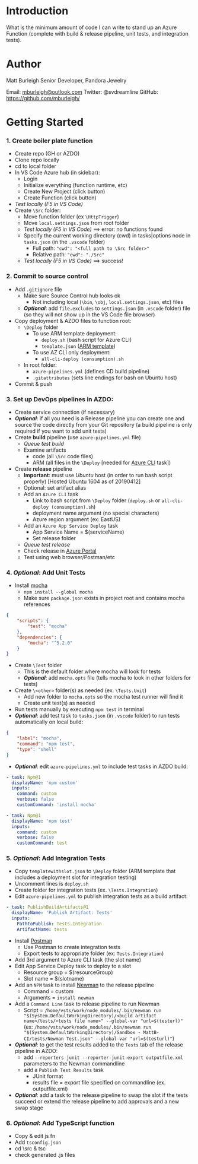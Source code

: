 # Introduction 

What is the minimum amount of code I can write to stand up an Azure Function (complete with build & release pipeline, unit tests, and integration tests).

# Author

Matt Burleigh
Senior Developer, Pandora Jewelry

Email: mburleigh@outlook.com
Twitter: @svdreamline
GitHub: https://github.com/mburleigh/

# Getting Started


### 1. Create boiler plate function
* Create repo (GH or AZDO)
* Clone repo locally
* cd to local folder
* In VS Code Azure hub (in sidebar):
  * Login
  * Initialize everything (function runtime, etc)
  * Create New Project (click button)
  * Create Function (click button)
* _Test locally (F5 in VS Code)_
* Create `\Src` folder:
  * Move function folder (ex `\HttpTrigger`)
  * Move `local.settings.json` from root folder
  * _Test locally (F5 in VS Code)_ ==> error: no functions found
  * Specify the current working directory (cwd) in tasks|options node in `tasks.json` (in the `.vscode` folder)
    * Full path: `"cwd": "<full path to \Src folder>"`
    * Relative path: `"cwd": "./Src"`
  * _Test locally (F5 in VS Code)_ ==> success!


### 2. Commit to source control
* Add `.gitignore` file
  *	Make sure Source Control hub looks ok
    * Not including local (`\bin`, `\obj`, `local.settings.json`, etc) files
  * **_Optional_**: add `file.excludes` to `settings.json` (in `.vscode` folder) file (so they will not show up in the VS Code file browser)
* Copy deployment & AZDO files to function root:
  * `\Deploy` folder
    * To use ARM template deployment:
      * `deploy.sh` (bash script for Azure CLI)
      * `template.json` ([ARM template](https://docs.microsoft.com/en-us/azure/azure-resource-manager/resource-group-authoring-templates))
    * To use AZ CLI only deployment:
      * `all-cli-deploy (consumption).sh`
  * In root folder:
    * `azure-pipelines.yml` (defines CD build pipeline)
    * `.gitattributes` (sets line endings for bash on Ubuntu host)
* Commit & push


### 3. Set up DevOps pipelines in AZDO:
* Create service connection (if necessary)
* **_Optional_**: if all you need is a Release pipeline you can create one and source the code directly from your Git repository (a build pipeline is only required if you want to add unit tests)
* Create **build** pipeline (use `azure-pipelines.yml` file)
  * _Queue test build_
  * Examine artifacts
    * code (all `\Src` code files)
    * ARM (all files in the `\Deploy` [needed for [Azure CLI](https://docs.microsoft.com/en-us/cli/azure/?view=azure-cli-latest) task])
* Create **release** pipeline
  * **Important**: must use _Ubuntu_ host (in order to run bash script properly) [Hosted Ubuntu 1604 as of 20190412]
  * Optional: set artifact alias
  * Add an `Azure CLI` task
    * Link to bash script from `\Deploy` folder (`deploy.sh` or `all-cli-deploy (consumption).sh`)
    * deployment name argument (no special characters)
    * Azure region argument (ex: EastUS)
  * Add an `Azure App Service Deploy` task
    * App Service Name = $(serviceName)
    * Set release folder
  * _Queue test release_
  * Check release in [Azure Portal](http;//portal.azure.com)
  * Test using web browser/Postman/etc


### 4. **_Optional_**: Add Unit Tests
* Install [mocha](https://mochajs.org/)
  * `npm install --global mocha`
  * Make sure `package.json` exists in project root and contains mocha references
```json
{
    "scripts": {
        "test": "mocha"
    },
    "dependencies": {
        "mocha": "^5.2.0"
    }
}

```
* Create `\Test` folder
  * This is the default folder where mocha will look for tests
  * **_Optional_**: add `mocha.opts` file (tells mocha to look in other folders for tests)
* Create `\<other>` folder(s) as needed (ex. `\Tests.Unit`)
  * Add new folder to `mocha.opts` so the mocha test runner will find it
  * Create unit test(s) as needed
* Run tests manually by executing `npm test` in terminal
* **_Optional_**: add test task to `tasks.json` (in `.vscode` folder) to run tests automatically on local build:
```json
{
    "label": "mocha",
    "command": "npm test",
    "type": "shell"
}
```
* **_Optional_**: edit `azure-pipelines.yml` to include test tasks in AZDO build:

```yml
- task: Npm@1
  displayName: 'npm custom'
  inputs:
    command: custom
    verbose: false
    customCommand: 'install mocha'

- task: Npm@1
  displayName: 'npm test'
  inputs:
    command: custom
    verbose: false
    customCommand: test
```

### 5. **_Optional_**: Add Integration Tests
* Copy `templatewithslot.json` to `\Deploy` folder (ARM template that includes a deployment slot for integration testing)
* Uncomment lines is `deploy.sh`
* Create folder for integration tests (ex. `\Tests.Integration`)
* Edit `azure-pipelines.yml` to publish integration tests as a build artifact:
```yml
- task: PublishBuildArtifacts@1
  displayName: 'Publish Artifact: Tests'
  inputs:
    PathtoPublish: Tests.Integration
    ArtifactName: tests
```
* Install [Postman](https://www.getpostman.com/)
  * Use Postman to create integration tests
  * Export tests to appropriate folder (ex: `Tests.Integration`)
* Add 3rd argument to Azure CLI task (the slot name)
* Edit App Service Deploy task to deploy to a slot
  * Resource group = $(resourceGroup)
  * Slot name = $(slotname)
* Add an `NPM` task to install [Newman](https://github.com/postmanlabs/newman) to the release pipeline
  * Command = custom
  * Arguments = `install newman`
* Add a `Command Line` task to release pipeline to run Newman
  * Script = `/home/vsts/work/node_modules/.bin/newman run "$(System.DefaultWorkingDirectory)/<build artifact name>/tests/<tests file name>" --global-var "url=$(testurl)"` (ex: `/home/vsts/work/node_modules/.bin/newman run "$(System.DefaultWorkingDirectory)/Sandbox - MattB-CI/tests/Newman Test.json" --global-var "url=$(testurl)"`)
* **_Optional_**: to get the test results added to the `Tests` tab of the release pipeline in AZDO:
  * add `--reporters junit --reporter-junit-export outputfile.xml` parameters to the Newman commandline
  * add a `Publish Test Results` task
    * JUnit format
    * results file = export file specified on commandline (ex. outputfile.xml)
* **_Optional_**: add a task to the release pipeline to swap the slot if the tests succeed or extend the release pipeline to add approvals and a new swap stage


### 6. **_Optional_**: Add TypeScript function
* Copy & edit js fn
* Add `tsconfig.json`
* cd \src & tsc
* check generated .js files

